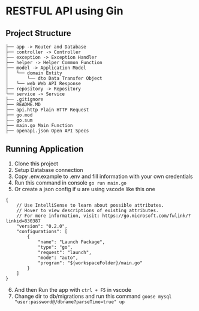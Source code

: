 # RESTFUL API using Gin

## Project Structure
```
├── app -> Router and Database
├── controller -> Controller
├── exception -> Exception Handler
├── helper -> Helper Common Function
├── model -> Application Model
│   └── domain Entity
│       └── dto Data Transfer Object
│   └── web Web API Response
├── repository -> Repository
└── service -> Service
├── .gitignore
├── README.MD
├── api.http Plain HTTP Request
├── go.mod
├── go.sum
├── main.go Main Function
├── openapi.json Open API Specs

```

## Running Application

1. Clone this project
2. Setup Database connection
3. Copy .env.example to .env and fill information with your own credentials
4. Run this command in console
`go run main.go`
5. Or create a json config if u are using vscode like this one
```
{
    // Use IntelliSense to learn about possible attributes.
    // Hover to view descriptions of existing attributes.
    // For more information, visit: https://go.microsoft.com/fwlink/?linkid=830387
    "version": "0.2.0",
    "configurations": [
        {
            "name": "Launch Package",
            "type": "go",
            "request": "launch",
            "mode": "auto",
            "program": "${workspaceFolder}/main.go"
        }
    ]
}
```
6. And then Run the app with `ctrl + F5` in vscode
7. Change dir to db/migrations and run this command
`goose mysql "user:password@/dbname?parseTime=true" up`

